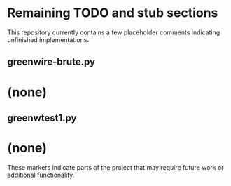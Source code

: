 # Remaining TODO and stub sections

This repository currently contains a few placeholder comments indicating unfinished implementations.

## greenwire-brute.py
# (none)

## greenwtest1.py
# (none)

These markers indicate parts of the project that may require future work or additional functionality.
